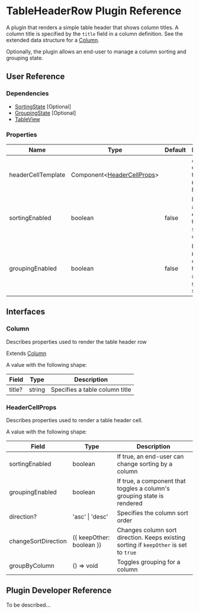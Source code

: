 # TableHeaderRow Plugin Reference

A plugin that renders a simple table header that shows column titles. A column title is specified by the `title` field in a column definition. See the extended data structure for a [Column](#column).

Optionally, the plugin allows an end-user to manage a column sorting and grouping state.

## User Reference

### Dependencies

- [SortingState](sorting-state.md) [Optional]
- [GroupingState](grouping-state.md) [Optional]
- [TableView](table-view.md)

### Properties

Name | Type | Default | Description
-----|------|---------|------------
headerCellTemplate | Component&lt;[HeaderCellProps](#header-cell-props)&gt; | | A component that renders a header cell
sortingEnabled | boolean | false | If true, allows an end-user to change sorting by a column
groupingEnabled | boolean | false | If true, renders a component that toggles a column's grouping state

## Interfaces

### Column

Describes properties used to render the table header row

Extends [Column](datagrid.md#column)

A value with the following shape:

Field | Type | Description
------|------|------------
title? | string | Specifies a table column title

### <a name="header-cell-props"></a>HeaderCellProps

Describes properties used to render a table header cell.

A value with the following shape:

Field | Type | Description
------|------|------------
sortingEnabled | boolean | If true, an end-user can change sorting by a column
groupingEnabled | boolean | If true, a component that toggles a column's grouping state is rendered
direction? | 'asc' &#124; 'desc' | Specifies the column sort order
changeSortDirection | ({ keepOther: boolean }) | Changes column sort direction. Keeps existing sorting if `keepOther` is set to `true`
groupByColumn | () => void | Toggles grouping for a column

## Plugin Developer Reference

To be described...
